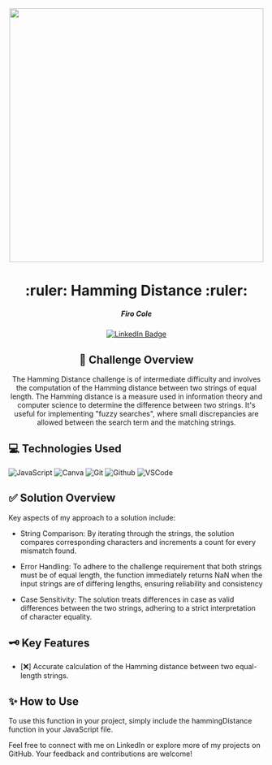 <div id="header" align="center">
  <img src="https://live.staticflickr.com/65535/53611225928_94d7cafb16.jpg" width="500" height="500">
</div>

<div id="description" align="center">

# :ruler: Hamming Distance :ruler:



##### Firo Cole

[![LinkedIn Badge](https://img.shields.io/badge/-@firocolemd-blue?style=flat&logo=Linkedin&logoColor=black)](https://www.linkedin.com/in/firocolemd/)

  ## :pencil: Challenge Overview
The Hamming Distance challenge is of intermediate difficulty and involves the computation of the Hamming distance between two strings of equal length. The Hamming distance is a measure used in information theory and computer science to determine the difference between two strings. It's useful for implementing "fuzzy searches", where small discrepancies are allowed between the search term and the matching strings.

</div>




## :computer: Technologies Used

![JavaScript](https://img.shields.io/badge/-JavaScript-05122A?style=flat&logo=javascript)
![Canva](https://img.shields.io/badge/-Canva-05122A?style=flat&logo=canva)
![Git](https://img.shields.io/badge/-Git-05122A?style=flat&logo=git)
![Github](https://img.shields.io/badge/-GitHub-05122A?style=flat&logo=github)
![VSCode](https://img.shields.io/badge/-VS_Code-05122A?style=flat&logo=visualstudio)




## :white_check_mark: Solution Overview

Key aspects of my approach to a solution include:

- String Comparison: By iterating through the strings, the solution compares corresponding characters and increments a count for every mismatch found.
  
- Error Handling: To adhere to the challenge requirement that both strings must be of equal length, the function immediately returns NaN when the input strings are of differing lengths, ensuring reliability and consistency
  
- Case Sensitivity: The solution treats differences in case as valid differences between the two strings, adhering to a strict interpretation of character equality.

## :old_key: Key Features

- [:x:] Accurate calculation of the Hamming distance between two equal-length strings.

## :sparkles: How to Use
To use this function in your project, simply include the hammingDistance function in your JavaScript file.

Feel free to connect with me on LinkedIn or explore more of my projects on GitHub. Your feedback and contributions are welcome!
